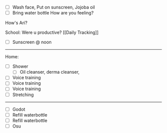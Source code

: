 - [ ] Wash face, Put on sunscreen, Jojoba oil
- [ ] Bring water bottle
How are you feeling?

How's Ari?

School: Were u productive? [[Daily Tracking]]

- [ ] Sunscreen @ noon
---
Home:
- [ ] Shower
	- [ ] Oil cleanser, derma cleanser, 
- [ ] Voice training
- [ ] Voice training
- [ ] Voice training
- [ ] Stretching
---
- [ ] Godot
- [ ] Refill waterbottle
- [ ] Refill waterbottle
- [ ] Osu

